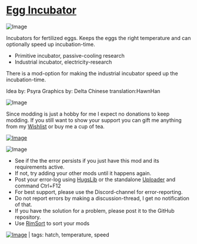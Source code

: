 # [Egg Incubator](https://steamcommunity.com/sharedfiles/filedetails/?id=2505566813)

![Image](https://i.imgur.com/iCj5o7O.png)

Incubators for fertilized eggs. Keeps the eggs the right temperature and can optionally speed up incubation-time.



- Primitive incubator, passive-cooling research
- Industrial incubator, electricity-research



There is a mod-option for making the industrial incubator speed up the incubation-time.

Idea by: Psyra
Graphics by: Delta
Chinese translation:HawnHan

![Image](https://i.imgur.com/Ds0rBAD.png)

Since modding is just a hobby for me I expect no donations to keep modding. If you still want to show your support you can gift me anything from my [Wishlist](https://store.steampowered.com/wishlist/id/Mlie) or buy me a cup of tea.

[![Image](https://i.imgur.com/VWG0yff.png)](https://ko-fi.com/G2G55DDYD)

![Image](https://i.imgur.com/5xwDG6H.png)



-  See if the the error persists if you just have this mod and its requirements active.
-  If not, try adding your other mods until it happens again.
-  Post your error-log using [HugsLib](https://steamcommunity.com/workshop/filedetails/?id=818773962) or the standalone [Uploader](https://steamcommunity.com/sharedfiles/filedetails/?id=2873415404) and command Ctrl+F12
-  For best support, please use the Discord-channel for error-reporting.
-  Do not report errors by making a discussion-thread, I get no notification of that.
-  If you have the solution for a problem, please post it to the GitHub repository.
-  Use [RimSort](https://github.com/RimSort/RimSort/releases/latest) to sort your mods

 

[![Image](https://img.shields.io/github/v/release/emipa606/EggIncubator?label=latest%20version&style=plastic&labelColor=0070cd&color=white)](https://steamcommunity.com/sharedfiles/filedetails/changelog/2505566813) | tags:  hatch,  temperature,  speed
